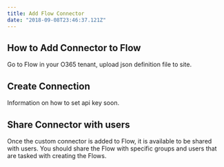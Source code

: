 ```yaml
---
title: Add Flow Connector
date: "2018-09-08T23:46:37.121Z"
---
```


## How to Add Connector to Flow

Go to Flow in your O365 tenant, upload json definition file to site.

## Create Connection
Information on how to set api key soon.

## Share Connector with users
Once the custom connector is added to Flow, it is available to be shared with users. You should share the Flow with specific groups and users that are tasked with creating the Flows. 